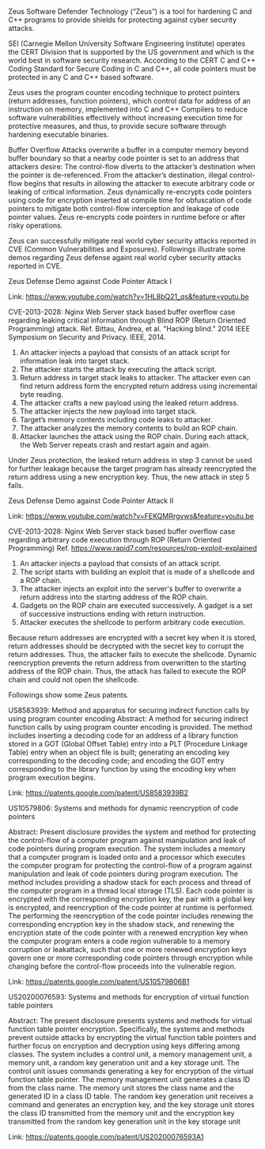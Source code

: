 Zeus Software Defender Technology (“Zeus”) is a tool for hardening C and C++ programs to provide shields for protecting against cyber security attacks. 

SEI (Carnegie Mellon University Software Engineering Institute) operates the CERT Division that is supported by the US government and which is the world best in software security research. According to the CERT C and C++ Coding Standard for Secure Coding in C and C++, all code pointers must be protected in any C and C++ based software. 

Zeus uses the program counter encoding technique to protect pointers (return addresses, function pointers), which control data for address of an instruction on memory, implemented into C and C++ Compilers to reduce software vulnerabilities effectively without increasing execution time for protective measures, and thus, to provide secure software through hardening executable binaries.

Buffer Overflow Attacks overwrite a buffer in a computer memory beyond buffer boundary so that a nearby code pointer is set to an address that attackers desire: The control-flow diverts to the attacker’s destination when the pointer is de-referenced. From the attacker’s destination, illegal control-flow begins that results in allowing the attacker to execute arbitrary code or leaking of critical information. Zeus dynamically re-encrypts code pointers using code for encryption inserted at compile time for obfuscation of code pointers to mitigate both control-flow interception and leakage of code pointer values. Zeus re-encrypts code pointers in runtime before or after risky operations. 

Zeus can successfully mitigate real world cyber security attacks reported in CVE (Common Vulnerabilities and Exposures). Followings illustrate some demos regarding Zeus defense againt real world cyber security attacks reported in CVE.

Zeus Defense Demo against Code Pointer Attack I

Link: https://www.youtube.com/watch?v=1HL8bQ21_qs&feature=youtu.be

CVE-2013-2028: Nginx Web Server stack based buffer overflow case regarding leaking critical information through Blind ROP (Return Oriented Programming) attack. 
Ref. Bittau, Andrea, et al. "Hacking blind." 2014 IEEE Symposium on Security and Privacy. IEEE, 2014.

1. An attacker injects a payload that consists of an attack script for information leak into target stack.
2. The attacker starts the attack by executing the attack script.
3. Return address in target stack leaks to attacker. The attacker even can find return address form the encrypted return 
address using incremental byte reading. 
4. The attacker crafts a new payload using the leaked return address.
5. The attacker injects the new payload into target stack.
6. Target’s memory contents including code leaks to attacker.
7. The attacker analyzes the memory contents to build an ROP chain.
8. Attacker launches the attack using the ROP chain. During each attack, the Web Server repeats crash and restart again and again. 

Under Zeus protection, the leaked return address in step 3 cannot be used for further leakage because the target program  has already reencrypted the return address using a new encryption key.
Thus, the new attack in step 5 fails. 

Zeus Defense Demo against Code Pointer Attack II

Link: https://www.youtube.com/watch?v=FEKQMRrgvws&feature=youtu.be

CVE-2013-2028: Nginx Web Server stack based buffer overflow case regarding arbitrary code execution through ROP (Return Oriented Programming)
Ref. https://www.rapid7.com/resources/rop-exploit-explained

1. An attacker injects a payload that consists of an attack script.
2. The script starts with building an exploit that is made of a shellcode and a ROP chain.
3. The attacker injects an exploit into the server's buffer to overwrite a return address into the starting address of the ROP chain. 
4. Gadgets on the ROP chain are executed successively. A gadget is a set of successive instructions ending with return instruction.
5. Attacker executes the shellcode to perform arbitrary code execution.

Because return addresses are encrypted with a secret key when it is stored, return addresses should be decrypted with the secret key to corrupt the return addresses.
Thus, the attacker fails to execute the shellcode. 
Dynamic reencryption prevents the return address from overwritten to the starting address of the ROP chain.
Thus, the attack has failed to execute the ROP chain and could not open the shellcode.

Followings show some Zeus patents.

US8583939: Method and apparatus for securing indirect function calls by using program counter encoding
Abstract: A method for securing indirect function calls by using program counter encoding is provided. The method includes inserting a decoding code for an address of a library function stored in a GOT (Global Offset Table) entry into a PLT (Procedure Linkage Table) entry when an object file is built; generating an encoding key corresponding to the decoding code; and encoding the GOT entry corresponding to the library function by using the encoding key when program execution begins.

Link: https://patents.google.com/patent/US8583939B2

US10579806: Systems and methods for dynamic reencryption of code pointers

Abstract: Present disclosure provides the system and method for protecting the control-flow of a computer program against manipulation and leak of code pointers during program execution. The system includes a memory that a computer program is loaded onto and a processor which executes the computer program for protecting the control-flow of a program against manipulation and leak of code pointers during program execution. The method includes providing a shadow stack for each process and thread of the computer program in a thread local storage (TLS). Each code pointer is encrypted with the corresponding encryption key, the pair with a global key is encrypted, and reencryption of the code pointer at runtime is performed. The performing the reencryption of the code pointer includes renewing the corresponding encryption key in the shadow stack, and renewing the encryption state of the code pointer with a renewed encryption key when the computer program enters a code region vulnerable to a memory corruption or leakattack, such that one or more renewed encryption keys govern one or more corresponding code pointers through encryption while changing before the control-flow proceeds into the vulnerable region.

Link: https://patents.google.com/patent/US10579806B1

US20200076593: Systems and methods for encryption of virtual function table pointers

Abstract: The present disclosure presents systems and methods for virtual function table pointer encryption. Specifically, the systems and methods prevent outside attacks by encrypting the virtual function table pointers and further focus on encryption and decryption using keys differing among classes. The system includes a control unit, a memory management unit, a memory unit, a random key generation unit and a key storage unit. The control unit issues commands generating a key for encryption of the virtual function table pointer. The memory management unit generates a class ID from the class name. The memory unit stores the class name and the generated ID in a class ID table. The random key generation unit receives a command and generates an encryption key, and the key storage unit stores the class ID transmitted from the memory unit and the encryption key transmitted from the random key generation unit in the key storage unit

Link: https://patents.google.com/patent/US20200076593A1
